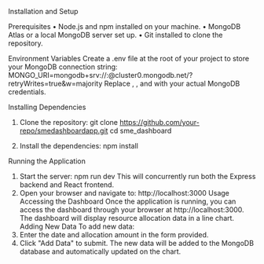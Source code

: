 Installation and Setup

Prerequisites
•	Node.js and npm installed on your machine.
•	MongoDB Atlas or a local MongoDB server set up.
•	Git installed to clone the repository.

Environment Variables
Create a .env file at the root of your project to store your MongoDB connection string:
MONGO_URI=mongodb+srv://<username>:<password>@cluster0.mongodb.net/<dbname>?retryWrites=true&w=majority
Replace <username>, <password>, and <dbname> with your actual MongoDB credentials.

Installing Dependencies
1.	Clone the repository:
git clone https://github.com/your-repo/smedashboardapp.git
cd sme_dashboard

2.	Install the dependencies:
npm install

Running the Application
1.	Start the server:
npm run dev
This will concurrently run both the Express backend and React frontend.
2.	Open your browser and navigate to:
http://localhost:3000
Usage
Accessing the Dashboard
Once the application is running, you can access the dashboard through your browser at http://localhost:3000. The dashboard will display resource allocation data in a line chart.
Adding New Data
To add new data:
1.	Enter the date and allocation amount in the form provided.
2.	Click "Add Data" to submit.
The new data will be added to the MongoDB database and automatically updated on the chart.

